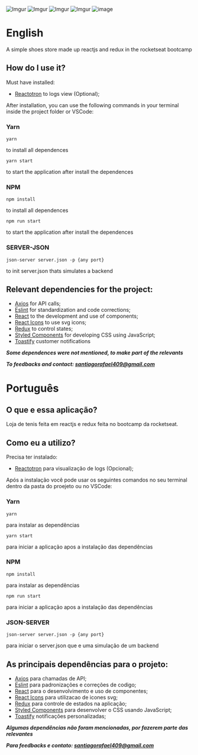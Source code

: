 ![Imgur](https://i.imgur.com/NzzeCFf.png)
![Imgur](https://i.imgur.com/NpEjzCP.png)
![Imgur](https://i.imgur.com/6faefk6.png)
![Imgur](https://i.imgur.com/V4unuWX.png)
![image](https://i.imgur.com/MSPcmf7.png)

# English

A simple shoes store made up reactjs and redux in the rocketseat bootcamp

## How do I use it?

Must have installed:
- [Reactotron](https://github.com/infinitered/reactotron) to logs view (Optional);

After installation, you can use the following commands in your terminal inside the project folder or VSCode:

### Yarn

 ``` 
yarn 
``` 
to install all dependences

 ``` 
 yarn start 
 ``` 
 to start the application after install the dependences
 
 
### NPM

```
npm install
``` 
to install all dependences
```
npm run start
``` 
 to start the application after install the dependences
 
 ### SERVER-JSON
 ```
 json-server server.json -p {any port}
 ```
 to init server.json thats simulates a backend

## Relevant dependencies for the project:
- [Axios](https://github.com/axios/axios) for API calls;
- [Eslint](https://eslint.org/) for standardization and code corrections;
- [React](https://reactjs.org/) to the development and use of components;
- [React Icons](https://github.com/react-icons/react-icons) to use svg icons;
- [Redux](https://redux.js.org/) to control states;
- [Styled Components](https://styled-components.com/) for developing CSS using JavaScript;
- [Toastify](https://github.com/fkhadra/react-toastify) customer notifications

***Some dependences were not mentioned, to make part of the relevants***

***To feedbacks and contact: santiagorafael409@gmail.com***

# Português

## O que e essa aplicação?

Loja de tenis feita em reactjs e redux feita no bootcamp da rocketseat.

## Como eu a utilizo?

Precisa ter instalado:
- [Reactotron](https://github.com/infinitered/reactotron) para visualização de logs (Opcional);

Após a instalação você pode usar os seguintes comandos no seu terminal dentro da pasta do proejeto ou no VSCode:

### Yarn

 ``` 
yarn 
``` 
para instalar as dependências

 ``` 
 yarn start 
 ``` 
 para iniciar a aplicação apos a instalação das dependências
 
### NPM

```
npm install
``` 
para instalar as dependências
```
npm run start
``` 
para iniciar a aplicação apos a instalação das dependências

### JSON-SERVER
```
json-server server.json -p {any port}
```
para iniciar o server.json que e uma simulação de um backend

## As principais dependências para o projeto:
- [Axios](https://github.com/axios/axios) para chamadas de API;
- [Eslint](https://eslint.org/) para padronizações e correções de codigo;
- [React](https://reactjs.org/) para o desenvolvimento e uso de componentes;
- [React Icons](https://github.com/react-icons/react-icons) para utilizacao de icones svg;
- [Redux](https://redux.js.org/) para controle de estados na aplicação;
- [Styled Components](https://styled-components.com/) para desenvolver o CSS usando JavaScript;
- [Toastify](https://github.com/fkhadra/react-toastify) notificações personalizadas;

***Algumas dependências não foram mencionadas, por fazerem parte das relevantes***

***Para feedbacks e contato: santiagorafael409@gmail.com***


